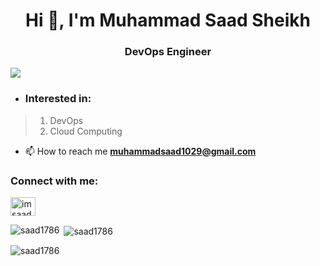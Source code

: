 <h1 align="center">Hi 👋, I'm Muhammad Saad Sheikh</h1>
<h3 align="center">DevOps Engineer</h3>

![](https://komarev.com/ghpvc/?username=saad1786)

- <h3 align="left">Interested in:</h3>
> 1. DevOps
> 2. Cloud Computing   

- 📫 How to reach me **muhammadsaad1029@gmail.com**

<!--
**saad1786/saad1786** is a ✨ _special_ ✨ repository because its `README.md` (this file) appears on your GitHub profile.

Here are some ideas to get you started:

- 🔭 I’m currently working on ...
- 🌱 I’m currently learning ...
- 👯 I’m looking to collaborate on ...
- 🤔 I’m looking for help with ...
- 💬 Ask me about ...
- 📫 How to reach me: ...
- 😄 Pronouns: ...
- ⚡ Fun fact: ...
-->

<h3 align="left">Connect with me:</h3>
<p align="left">
<a href="https://linkedin.com/in/imsaad" target="blank"><img align="center" src="https://raw.githubusercontent.com/rahuldkjain/github-profile-readme-generator/master/src/images/icons/Social/linked-in-alt.svg" alt="imsaad" height="30" width="40" /></a>
</p>

<p><img align="left" src="https://github-readme-stats.vercel.app/api/top-langs?username=saad1786&show_icons=true&locale=en&layout=compact" alt="saad1786" /></p>

<p>&nbsp;<img align="center" src="https://github-readme-stats.vercel.app/api?username=saad1786&show_icons=true&locale=en" alt="saad1786" /></p>

<p><img align="center" src="https://github-readme-streak-stats.herokuapp.com/?user=saad1786&" alt="saad1786" /></p>

